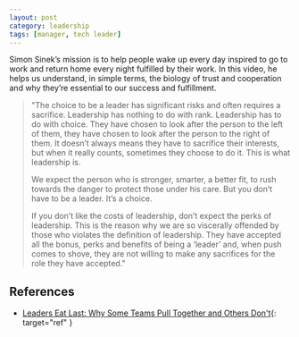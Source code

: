 ```yaml
---
layout: post
category: leadership
tags: [manager, tech leader]
---
```

Simon Sinek’s mission is to help people wake up every day inspired to go to work and return home every night fulfilled by their work. In this video, he helps us understand, in simple terms, the biology of trust and cooperation and why they’re essential to our success and fulfillment.

>"The choice to be a leader has significant risks and often requires a sacrifice. Leadership has nothing to do with rank. Leadership has to do with choice. They have chosen to look after the person to the left of them, they have chosen to look after the person to the right of them. It doesn’t always means they have to sacrifice their interests, but when it really counts, sometimes they choose to do it. This is what leadership is.
>
>We expect the person who is stronger, smarter, a better fit, to rush towards the danger to protect those under his care. But you don’t have to be a leader. It’s a choice.
>
>If you don’t like the costs of leadership, don’t expect the perks of leadership. This is the reason why we are so viscerally offended by those who violates the definition of leadership. They have accepted all the bonus, perks and benefits of being a ‘leader’ and, when push comes to shove, they are not willing to make any sacrifices for the role they have accepted."

## References

- [Leaders Eat Last: Why Some Teams Pull Together and Others Don't](http://research.microsoft.com/apps/video/default.aspx?id=211849){: target="ref" }
